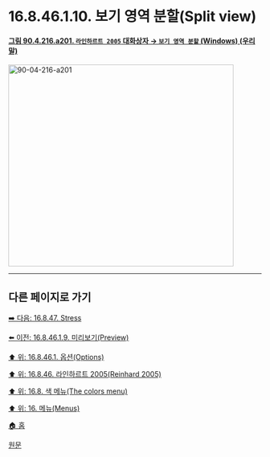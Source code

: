 # 16.8.46.1.10. 보기 영역 분할(Split view)

<a id="90-04-216-a201"></a>

#### [그림 90.4.216.a201. `라인하르트 2005` 대화상자 → `보기 영역 분할` (Windows) (우리말)](./90-04-0216-reinhard_2005.md#90-04-216-a201)
<img width="448" height="402" alt="90-04-216-a201" src="https://github.com/user-attachments/assets/b2f45cd0-086b-43eb-88b3-e2d4d424abb3" />

***

## 다른 페이지로 가기

[➡️ 다음: 16.8.47. Stress](./16-08-47-00-stress.md)

[⬅️ 이전: 16.8.46.1.9. 미리보기(Preview)](./16-08-46-01-09-preview.md)

[⬆️ 위: 16.8.46.1. 옵션(Options)](./16-08-46-01-00-options.md)

[⬆️ 위: 16.8.46. 라인하르트 2005(Reinhard 2005)](./16-08-46-00-reinhard_2005.md)

[⬆️ 위: 16.8. 색 메뉴(The colors menu)](./16-08-00-the-colors-menu.md)

[⬆️ 위: 16. 메뉴(Menus)](./16-00-menus.md)

[🏠 홈](./00-home.md)

[원문](https://docs.gimp.org/2.10/ko/gimp-filter-reinhard-2005.html#idm33661)